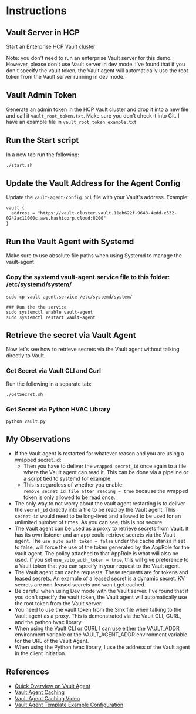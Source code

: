# Instructions

## Vault Server in HCP

Start an Enterprise [HCP Vault cluster](https://portal.cloud.hashicorp.com/)

Note: you don't need to run an enterprise Vault server for this demo. However, please don't use Vault server in dev mode. I've found that if you don't specify the vault token, the Vault agent will automatically use the root token from the Vault server running in dev mode.

## Vault Admin Token

Generate an admin token in the HCP Vault cluster and drop it into a new file and call it `vault_root_token.txt`. Make sure you don't check it into Git. I have an example file in `vault_root_token_example.txt`

## Run the Start script

In a new tab run the following:

```shell
./start.sh
```

## Update the Vault Address for the Agent Config

Update the `vault-agent-config.hcl` file with your Vault's address. Example:

```hcl
vault {
  address = "https://vault-cluster.vault.11eb622f-9648-4edd-x532-0242ac11000c.aws.hashicorp.cloud:8200"
}
```

## Run the Vault Agent with Systemd

Make sure to use absolute file paths when using Systemd to manage the vault-agent

### Copy the systemd vault-agent.service file to this folder: /etc/systemd/system/
```shell
sudo cp vault-agent.service /etc/systemd/system/

### Run the the service
sudo systemctl enable vault-agent
sudo systemctl restart vault-agent
```

## Retrieve the secret via Vault Agent

Now let's see how to retrieve secrets via the Vault agent without talking directly to Vault.

### Get Secret via Vault CLI and Curl
Run the following in a separate tab:

```shell
./GetSecret.sh
```

### Get Secret via Python HVAC Library

```shell
python vault.py
```




## My Observations

- If the Vault agent is restarted for whatever reason and you are using a wrapped secret_id:
  - Then you have to deliver the `wrapped secret_id` once again to a file where the Vault agent can read it. This can be done via a pipeline or a script tied to systemd for example.
  - This is regardless of whether you enable: `remove_secret_id_file_after_reading = true` because the wrapped token is only allowed to be read once.
- The only way to not worry about the vault agent restarting is to deliver the `secret_id` directly into a file to be read by the Vault agent. This `secret-id` would need to be long-lived and allowed to be used for an unlimited number of times. As you can see, this is not secure.
- The Vault agent can be used as a proxy to retrieve secrets from Vault. It has its own listener and an app could retrieve secrets via the Vault agent. The `use_auto_auth_token = false` under the cache stanza if set to false, will force the use of the token generated by the AppRole for the vault agent. The policy attached to that AppRole is what will also be used. If you set `use_auto_auth_token = true`, this will give preference to a Vault token that you can specify in your request to the Vault agent.
- The Vault agent can cache requests. These requests are for tokens and leased secrets. An example of a leased secret is a dynamic secret. KV secrets are non-leased secrets and won't get cached.
- Be careful when using Dev mode with the Vault server. I've found that if you don't specify the vault token, the Vault agent will automatically use the root token from the Vault server.
- You need to use the vault token from the Sink file when talking to the Vault agent as a proxy. This is demonstrated via the Vault CLI, CURL, and the python hvac library.
- When using the Vault CLI or CURL I can use either the VAULT_ADDR environment variable or the VAULT_AGENT_ADDR environment variable for the URL of the Vault Agent.
- When using the Python hvac library, I use the address of the Vault agent in the client initiation.

## References

- [Quick Overview on Vault Agent](https://learn.hashicorp.com/tutorials/vault/secure-introduction#vault-agent)
- [Vault Agent Caching](https://learn.hashicorp.com/tutorials/vault/agent-caching)
- [Vault Agent Caching Video](https://www.youtube.com/watch?v=PNtRk3wRtWM&t=933s)
- [Vault Agent Template Example Configuration](https://www.vaultproject.io/docs/agent/template#example-configuration)
